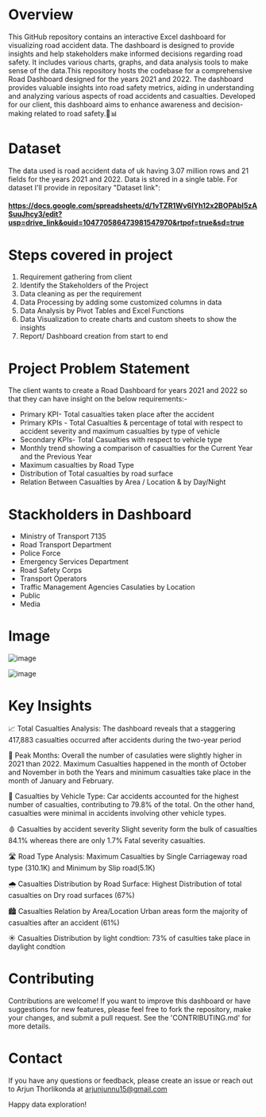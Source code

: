 # Overview
This GitHub repository contains an interactive Excel dashboard for visualizing road accident data. The dashboard is designed to provide insights and help stakeholders make informed decisions regarding road safety. It includes various charts, graphs, and data analysis tools to make sense of the data.This repository hosts the codebase for a comprehensive Road Dashboard designed for the years 2021 and 2022. The dashboard provides valuable insights into road safety metrics, aiding in understanding and analyzing various aspects of road accidents and casualties. Developed for our client, this dashboard aims to enhance awareness and decision-making related to road safety.🚗📊

# Dataset
The data used is road accident data of uk having 3.07 million rows and 21 fields for the years 2021 and 2022. Data is stored in a single table. For dataset I'll provide in repositary "Dataset link":
#### https://docs.google.com/spreadsheets/d/1vTZR1Wv6lYh12x2BOPAbl5zASuuJhcy3/edit?usp=drive_link&ouid=104770586473981547970&rtpof=true&sd=true

# Steps covered in project
  1. Requirement gathering from client
  2. Identify the Stakeholders of the Project
  3. Data cleaning as per the requirement
  4. Data Processing by adding some customized columns in data
  5. Data Analysis by Pivot Tables and Excel Functions
  6. Data Visualization to create charts and custom sheets to show the insights
  7. Report/ Dashboard creation from start to end


# Project Problem Statement
The client wants to create a Road Dashboard for years 2021 and 2022 so that they can have insight on the below requirements:-

  - Primary KPI- Total casualties taken place after the accident
  - Primary KPIs - Total Casualties & percentage of total with respect to accident severity and maximum casualties by type of vehicle
  - Secondary KPIs- Total Casualties with respect to vehicle type
  - Monthly trend showing a comparison of casualties for the Current Year and the Previous Year
  - Maximum casualties by Road Type
  - Distribution of Total casualties by road surface
  - Relation Between Casualties by Area / Location & by Day/Night

# Stackholders in Dashboard
  - Ministry of Transport 7135
  - Road Transport Department
  - Police Force
  - Emergency Services Department
  - Road Safety Corps
  - Transport Operators
  - Traffic Management Agencies Casulaties by Location
  - Public
  - Media

# Image

![image](https://github.com/ARJUN151503/Road-Accident-Dashboard-using-Excel/assets/117029530/3294b55c-93d4-40d6-8565-41e3ee467453)

![image](https://github.com/ARJUN151503/Road-Accident-Dashboard-using-Excel/assets/117029530/dab01725-bce8-4a2f-a523-f82ad1203f0f)


# Key Insights
📈 Total Casualties Analysis: The dashboard reveals that a staggering 417,883 casualties occurred after accidents during the two-year period

📅 Peak Months: Overall the number of casulaties were slightly higher in 2021 than 2022. Maximum Casualties happened in the month of October and November in both the Years and minimum casualties take place in the month of January and February.

🚗 Casualties by Vehicle Type: Car accidents accounted for the highest number of casualties, contributing to 79.8% of the total. On the other hand, casualties were minimal in accidents involving other vehicle types.

🩸 Casualties by accident severity Slight severity form the bulk of casualties 84.1% whereas there are only 1.7% Fatal severity casualties.

🛣️ Road Type Analysis: Maximum Casualties by Single Carriageway road type (310.1K) and Minimum by Slip road(5.1K)

🌧️ Casualties Distribution by Road Surface: Highest Distribution of total casualties on Dry road surfaces (67%)

🏙️ Casualties Relation by Area/Location Urban areas form the majority of casualties after an accident (61%)

☀️ Casualties Distribution by light condtion: 73% of casulties take place in daylight condtion

# Contributing
Contributions are welcome! If you want to improve this dashboard or have suggestions for new features, please feel free to fork the repository, make your changes, and submit a pull request. See the 'CONTRIBUTING.md' for more details.

# Contact
If you have any questions or feedback, please create an issue or reach out to Arjun Thorlikonda at arjunjunnu15@gmail.com

Happy data exploration!







